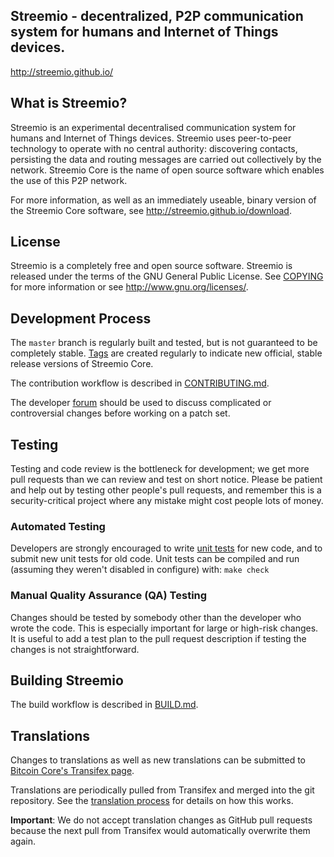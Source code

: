## Streemio - decentralized, P2P communication system for humans and Internet of Things devices.

http://streemio.github.io/

What is Streemio?
-----------------

Streemio is an experimental decentralised communication system for humans and 
Internet of Things devices. Streemio uses peer-to-peer technology to operate
with no central authority: discovering contacts, persisting the data and routing 
messages are carried out collectively by the network. Streemio Core is the name 
of open source software which enables the use of this P2P network.

For more information, as well as an immediately useable, binary version of
the Streemio Core software, see http://streemio.github.io/download.

License
-------

Streemio is a completely free and open source software. Streemio is released under the terms of the GNU General Public License. See [COPYING](COPYING) for more
information or see http://www.gnu.org/licenses/.

Development Process
-------------------

The `master` branch is regularly built and tested, but is not guaranteed to be
completely stable. [Tags](https://github.com/streemio-org/streemio/tags) are created
regularly to indicate new official, stable release versions of Streemio Core.

The contribution workflow is described in [CONTRIBUTING.md](CONTRIBUTING.md).

The developer [forum](https://gitter.im/streemio/Streemio)
should be used to discuss complicated or controversial changes before working
on a patch set.


Testing
-------

Testing and code review is the bottleneck for development; we get more pull
requests than we can review and test on short notice. Please be patient and help out by testing
other people's pull requests, and remember this is a security-critical project where any mistake might cost people
lots of money.

### Automated Testing

Developers are strongly encouraged to write [unit tests](/doc/unit-tests.md) for new code, and to
submit new unit tests for old code. Unit tests can be compiled and run
(assuming they weren't disabled in configure) with: `make check`


### Manual Quality Assurance (QA) Testing

Changes should be tested by somebody other than the developer who wrote the
code. This is especially important for large or high-risk changes. It is useful
to add a test plan to the pull request description if testing the changes is
not straightforward.

Building Streemio
-----------------

The build workflow is described in [BUILD.md](BUILD.md).


Translations
------------

Changes to translations as well as new translations can be submitted to
[Bitcoin Core's Transifex page](https://www.transifex.com/projects/p/streemio/).

Translations are periodically pulled from Transifex and merged into the git repository. See the
[translation process](doc/translation_process.md) for details on how this works.

**Important**: We do not accept translation changes as GitHub pull requests because the next
pull from Transifex would automatically overwrite them again.


